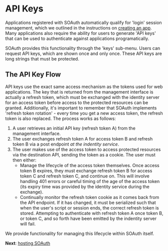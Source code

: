 API Keys
========

Applications registered with SOAuth automatically qualify for 'login' session management,
which we outlined in the instructions on [creating an app](create.md). Many applications
also require the ability for users to generate 'API keys' that can be used to authenticate
against applications programatically.

SOAuth provides this functionality through the 'keys' sub-menu. Users can request
API keys, which are shown once and only once. These API keys are long strings that must
be protected.

The API Key Flow
----------------

API keys use the exact same access mechanism as the tokens used for web applications.
The key that is returned from the management interface is actually a refresh token, which
must be exchanged with the identity server for an access token before access to the
protected resources can be granted. Additionally, it's important to remember that
SOAuth implements 'refresh token rotation' - every time you get a new access token,
the refresh token is also replaced. The process works as follows:

1. A user retrieves an initial API key (refresh token A) from the management interface.
2. The user exchanges refresh token A for access token B and refresh token B via
   a post endpoint _at the indentity service_.
3. The user makes use of the access token to access protected resources via the
   destination API, sending the token as a cookie. The user must then either:
   - Manage the lifecycle of the access token themselves. Once access token B
     expires, they must exchange refresh token B for access token C and refresh
     token C, and continue on. This will involve handling 401 errors or careful
     timing of the age of the access token (its expiry time was provided by
     the identity service during the exchange).
   - Continually monitor the refresh token cookie as it comes back from the
     API endpoint. If it has changed, it must be serialized such that when the
     user's script or session ends, the correct refresh token is stored. Attempting
     to authenticate with refresh token A once token B, or token C, and so forth
     have been emitted by the indentity server will fail.

We provide functionality for managing this lifecycle within SOAuth itself.

**Next**: [hosting SOAuth](hosting.md)